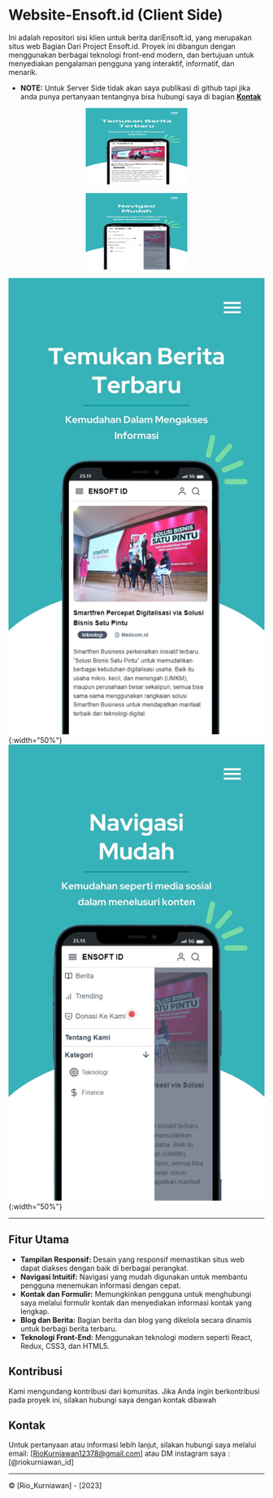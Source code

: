 # Website-Ensoft.id (Client Side)

Ini adalah repositori sisi klien untuk berita dariEnsoft.id, yang merupakan situs web Bagian Dari Project Ensoft.id.
Proyek ini dibangun dengan menggunakan berbagai teknologi front-end modern, dan bertujuan untuk menyediakan pengalaman pengguna yang interaktif, informatif, dan menarik.

- **NOTE:** Untuk Server Side tidak akan saya publikasi di github tapi jika anda punya pertanyaan tentangnya bisa hubungi saya di bagian [**Kontak**](#Kontak)

<p align="center">
  <img src="https://github.com/Riokurniawan-id/Website-Ensoft.id-Client/blob/main/src/assets/1.jpg" alt="Gambar 1" width="200" height="150">
</p>

<p align="center">
  <img src="https://github.com/Riokurniawan-id/Website-Ensoft.id-Client/blob/main/src/assets/2.jpg" alt="Gambar 2" width="200" height="150">
</p>

![img1](https://github.com/Riokurniawan-id/Website-Ensoft.id-Client/blob/main/src/assets/1.jpg){:width="50%"}
![img1](https://github.com/Riokurniawan-id/Website-Ensoft.id-Client/blob/main/src/assets/2.jpg){:width="50%"}

---

## Fitur Utama

- **Tampilan Responsif:** Desain yang responsif memastikan situs web dapat diakses dengan baik di berbagai perangkat.
- **Navigasi Intuitif:** Navigasi yang mudah digunakan untuk membantu pengguna menemukan informasi dengan cepat.
- **Kontak dan Formulir:** Memungkinkan pengguna untuk menghubungi saya melalui formulir kontak dan menyediakan informasi kontak yang lengkap.
- **Blog dan Berita:** Bagian berita dan blog yang dikelola secara dinamis untuk berbagi berita terbaru.
- **Teknologi Front-End:** Menggunakan teknologi modern seperti React, Redux, CSS3, dan HTML5.

## Kontribusi

Kami mengundang kontribusi dari komunitas. Jika Anda ingin berkontribusi pada proyek ini, silakan hubungi saya dengan kontak dibawah

## Kontak

Untuk pertanyaan atau informasi lebih lanjut, silakan hubungi saya melalui email: [RioKurniawan12378@gmail.com]
atau DM instagram saya :
[@riokurniawan_id]

---

© [Rio_Kurniawan] - [2023]
